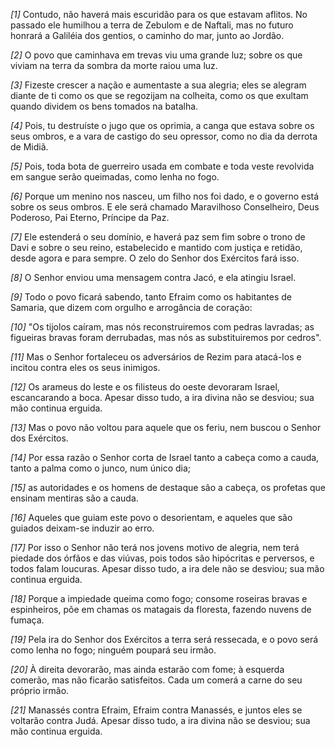 *[1]* Contudo, não haverá mais escuridão para os que estavam aflitos. No passado ele humilhou a terra de Zebulom e de Naftali, mas no futuro honrará a Galiléia dos gentios, o caminho do mar, junto ao Jordão.

*[2]* O povo que caminhava em trevas viu uma grande luz; sobre os que viviam na terra da sombra da morte raiou uma luz.

*[3]* Fizeste crescer a nação e aumentaste a sua alegria; eles se alegram diante de ti como os que se regozijam na colheita, como os que exultam quando dividem os bens tomados na batalha.

*[4]* Pois, tu destruíste o jugo que os oprimia, a canga que estava sobre os seus ombros, e a vara de castigo do seu opressor, como no dia da derrota de Midiã.

*[5]* Pois, toda bota de guerreiro usada em combate e toda veste revolvida em sangue serão queimadas, como lenha no fogo.

*[6]* Porque um menino nos nasceu, um filho nos foi dado, e o governo está sobre os seus ombros. E ele será chamado Maravilhoso Conselheiro, Deus Poderoso, Pai Eterno, Príncipe da Paz.

*[7]* Ele estenderá o seu domínio, e haverá paz sem fim sobre o trono de Davi e sobre o seu reino, estabelecido e mantido com justiça e retidão, desde agora e para sempre. O zelo do Senhor dos Exércitos fará isso.

*[8]* O Senhor enviou uma mensagem contra Jacó, e ela atingiu Israel.

*[9]* Todo o povo ficará sabendo, tanto Efraim como os habitantes de Samaria, que dizem com orgulho e arrogância de coração:

*[10]* "Os tijolos caíram, mas nós reconstruiremos com pedras lavradas; as figueiras bravas foram derrubadas, mas nós as substituiremos por cedros".

*[11]* Mas o Senhor fortaleceu os adversários de Rezim para atacá-los e incitou contra eles os seus inimigos.

*[12]* Os arameus do leste e os filisteus do oeste devoraram Israel, escancarando a boca. Apesar disso tudo, a ira divina não se desviou; sua mão continua erguida.

*[13]* Mas o povo não voltou para aquele que os feriu, nem buscou o Senhor dos Exércitos.

*[14]* Por essa razão o Senhor corta de Israel tanto a cabeça como a cauda, tanto a palma como o junco, num único dia;

*[15]* as autoridades e os homens de destaque são a cabeça, os profetas que ensinam mentiras são a cauda.

*[16]* Aqueles que guiam este povo o desorientam, e aqueles que são guiados deixam-se induzir ao erro.

*[17]* Por isso o Senhor não terá nos jovens motivo de alegria, nem terá piedade dos órfãos e das viúvas, pois todos são hipócritas e perversos, e todos falam loucuras. Apesar disso tudo, a ira dele não se desviou; sua mão continua erguida.

*[18]* Porque a impiedade queima como fogo; consome roseiras bravas e espinheiros, põe em chamas os matagais da floresta, fazendo nuvens de fumaça.

*[19]* Pela ira do Senhor dos Exércitos a terra será ressecada, e o povo será como lenha no fogo; ninguém poupará seu irmão.

*[20]* À direita devorarão, mas ainda estarão com fome; à esquerda comerão, mas não ficarão satisfeitos. Cada um comerá a carne do seu próprio irmão.

*[21]* Manassés contra Efraim, Efraim contra Manassés, e juntos eles se voltarão contra Judá. Apesar disso tudo, a ira divina não se desviou; sua mão continua erguida.

